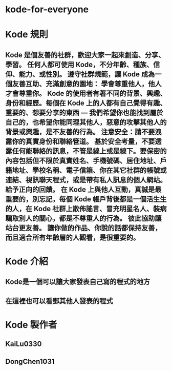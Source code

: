 # kode-for-everyone
<h1><b>Kode 規則</b></h1>
<h2>
    Kode 是個友善的社群，歡迎大家一起來創造、分享、學習。 任何人都可使用 Kode，不分年齡、種族、信仰、能力、或性別。 遵守社群規範，讓 Kode 成為一個友善互助、充滿創意的園地：
    學會尊重他人，他人才會尊重你。 
</hr>
    Kode 的使用者有著不同的背景、興趣、身份和經歷。每個在 Kode 上的人都有自己覺得有趣、重要的、想要分享的東西 — 我們希望你也能找到屬於自己的，也希望你能同理其他人，惡意的攻擊其他人的背景或興趣，是不友善的行為。
    注意安全：請不要洩露你的真實身份和聯絡管道。
    基於安全考量，不要透露任何能聯絡的訊息，不管是線上或是線下。要保密的內容包括但不限於真實姓名、手機號碼、居住地址、戶籍地址、學校名稱、電子信箱、你在其它社群的帳號或連結、視訊聯天程式，或是帶有私人訊息的個人網站。
    給予正向的回饋。
</hr>
    在 Kode 上與他人互動，真誠是最重要的，別忘記，每個 Kode 帳戶背後都是一個活生生的人，在 Kode 社群上散佈謠言、冒充明星名人、裝病騙取別人的關心，都是不尊重人的行為。
    彼此協助讓站台更友善。
</hr>
    讓你做的作品、你說的話都保持友善，而且適合所有年齡層的人觀看，是很重要的。
</h2>

<h1><b>Kode 介紹</b></h1>
<h2>Kode是一個可以讓大家發表自己寫的程式的地方</h2>
<h2>在這裡也可以看鄧其他人發表的程式</h2>

<h1><b>Kode 製作者</b></h1>
<h2>KaiLu0330</h2>
<h2>DongChen1031</h2>
